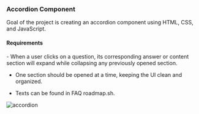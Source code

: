 <h3>Accordion Component</h3>

<p>Goal of the project is creating an accordion component using HTML, CSS, and JavaScript.</p>

<h4>Requirements</h4>
- When a user clicks on a question, its corresponding answer or content section will expand while collapsing any previously opened section. 

- One section should be opened at a time, keeping the UI clean and organized.

- Texts can be found in FAQ roadmap.sh.


![accordion](https://github.com/user-attachments/assets/998c1e75-f88c-4b44-8641-7cccf2822e61)
